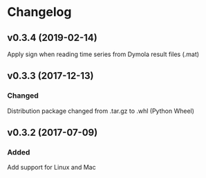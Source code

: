 # Changelog

## v0.3.4 (2019-02-14)

Apply sign when reading time series from Dymola result files (.mat)

## v0.3.3 (2017-12-13)

### Changed

Distribution package changed from .tar.gz to .whl (Python Wheel)

## v0.3.2 (2017-07-09)

### Added

Add support for Linux and Mac
